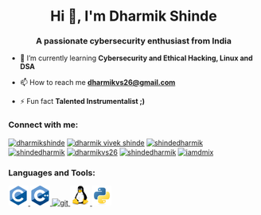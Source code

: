 <h1 align="center">Hi 👋, I'm Dharmik Shinde</h1>
<h3 align="center">A passionate cybersecurity enthusiast from India</h3>

- 🌱 I’m currently learning **Cybersecurity and Ethical Hacking, Linux and DSA**

- 📫 How to reach me **dharmikvs26@gmail.com**

- ⚡ Fun fact **Talented Instrumentalist ;)**

<h3 align="left">Connect with me:</h3>
<p align="left">
<a href="https://twitter.com/dharmikshinde" target="blank"><img align="center" src="https://raw.githubusercontent.com/rahuldkjain/github-profile-readme-generator/master/src/images/icons/Social/twitter.svg" alt="dharmikshinde" height="30" width="40" /></a>
<a href="https://linkedin.com/in/dharmik vivek shinde" target="blank"><img align="center" src="https://raw.githubusercontent.com/rahuldkjain/github-profile-readme-generator/master/src/images/icons/Social/linked-in-alt.svg" alt="dharmik vivek shinde" height="30" width="40" /></a>
<a href="https://instagram.com/shindedharmik" target="blank"><img align="center" src="https://raw.githubusercontent.com/rahuldkjain/github-profile-readme-generator/master/src/images/icons/Social/instagram.svg" alt="shindedharmik" height="30" width="40" /></a>
<a href="https://www.codechef.com/users/shindedharmik" target="blank"><img align="center" src="https://cdn.jsdelivr.net/npm/simple-icons@3.1.0/icons/codechef.svg" alt="shindedharmik" height="30" width="40" /></a>
<a href="https://www.hackerrank.com/dharmikvs26" target="blank"><img align="center" src="https://raw.githubusercontent.com/rahuldkjain/github-profile-readme-generator/master/src/images/icons/Social/hackerrank.svg" alt="dharmikvs26" height="30" width="40" /></a>
<a href="https://www.leetcode.com/shindedharmik" target="blank"><img align="center" src="https://raw.githubusercontent.com/rahuldkjain/github-profile-readme-generator/master/src/images/icons/Social/leet-code.svg" alt="shindedharmik" height="30" width="40" /></a>
<a href="https://discord.gg/iamdmix" target="blank"><img align="center" src="https://raw.githubusercontent.com/rahuldkjain/github-profile-readme-generator/master/src/images/icons/Social/discord.svg" alt="iamdmix" height="30" width="40" /></a>
</p>

<h3 align="left">Languages and Tools:</h3>
<p align="left"> <a href="https://www.cprogramming.com/" target="_blank" rel="noreferrer"> <img src="https://raw.githubusercontent.com/devicons/devicon/master/icons/c/c-original.svg" alt="c" width="40" height="40"/> </a> <a href="https://www.w3schools.com/cpp/" target="_blank" rel="noreferrer"> <img src="https://raw.githubusercontent.com/devicons/devicon/master/icons/cplusplus/cplusplus-original.svg" alt="cplusplus" width="40" height="40"/> </a> <a href="https://git-scm.com/" target="_blank" rel="noreferrer"> <img src="https://www.vectorlogo.zone/logos/git-scm/git-scm-icon.svg" alt="git" width="40" height="40"/> </a> <a href="https://www.linux.org/" target="_blank" rel="noreferrer"> <img src="https://raw.githubusercontent.com/devicons/devicon/master/icons/linux/linux-original.svg" alt="linux" width="40" height="40"/> </a> <a href="https://www.python.org" target="_blank" rel="noreferrer"> <img src="https://raw.githubusercontent.com/devicons/devicon/master/icons/python/python-original.svg" alt="python" width="40" height="40"/> </a> </p>
